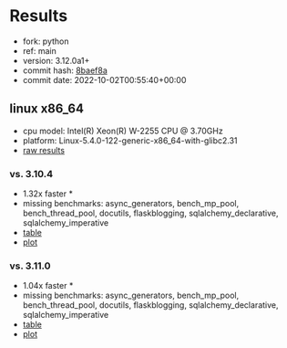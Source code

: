 # Results

- fork: python
- ref: main
- version: 3.12.0a1+
- commit hash: [8baef8a](https://github.com/python/cpython/commit/8baef8a)
- commit date: 2022-10-02T00:55:40+00:00

## linux x86_64

- cpu model: Intel(R) Xeon(R) W-2255 CPU @ 3.70GHz
- platform: Linux-5.4.0-122-generic-x86_64-with-glibc2.31
- [raw results](bm-20221002-linux-x86_64-python-main-3.12.0a1%2B-8baef8a.json)

### vs. 3.10.4

- 1.32x faster \*
- missing benchmarks: async_generators, bench_mp_pool, bench_thread_pool, docutils, flaskblogging, sqlalchemy_declarative, sqlalchemy_imperative
- [table](bm-20221002-linux-x86_64-python-main-3.12.0a1%2B-8baef8a-vs-3.10.4.md)
- [plot](bm-20221002-linux-x86_64-python-main-3.12.0a1%2B-8baef8a-vs-3.10.4.png)

### vs. 3.11.0

- 1.04x faster \*
- missing benchmarks: async_generators, bench_mp_pool, bench_thread_pool, docutils, flaskblogging, sqlalchemy_declarative, sqlalchemy_imperative
- [table](bm-20221002-linux-x86_64-python-main-3.12.0a1%2B-8baef8a-vs-3.11.0.md)
- [plot](bm-20221002-linux-x86_64-python-main-3.12.0a1%2B-8baef8a-vs-3.11.0.png)

